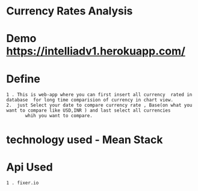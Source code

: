 # Currency Rates Analysis
# Demo    <a>https://intelliadv1.herokuapp.com/</a>

# Define

    1 . This is web-app where you can first insert all currency  rated in database  for long time comparision of currency in chart view.
    2.  just Select your date to compare currency rate , Base(on what you want to compare like USD,INR ) and last select all currencies
           whih you want to compare.
  
#  technology used - Mean Stack 

# Api Used 
    1 . fixer.io 
    
    
          
